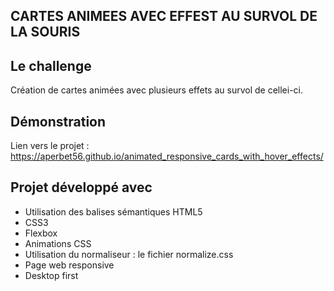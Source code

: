 ## CARTES ANIMEES AVEC EFFEST AU SURVOL DE LA SOURIS

## Le challenge

Création de cartes animées avec plusieurs effets au survol de cellei-ci.

## Démonstration

Lien vers le projet : https://aperbet56.github.io/animated_responsive_cards_with_hover_effects/

## Projet développé avec

- Utilisation des balises sémantiques HTML5
- CSS3
- Flexbox
- Animations CSS
- Utilisation du normaliseur : le fichier normalize.css
- Page web responsive
- Desktop first
